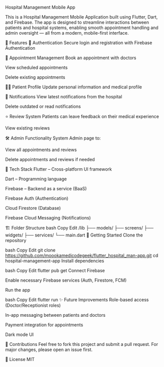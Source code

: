  Hospital Management Mobile App

This is a Hospital Management Mobile Application built using Flutter, Dart, and Firebase. The app is designed to streamline interactions between patients and hospital systems, enabling smooth appointment handling and admin oversight — all from a modern, mobile-first interface.

🚀 Features
🔐 Authentication 
Secure login and registration with Firebase Authentication

📅 Appointment Management
Book an appointment with doctors

View scheduled appointments

Delete existing appointments

🧑‍⚕️ Patient Profile
Update personal information and medical profile

🔔 Notifications
View latest notifications from the hospital

Delete outdated or read notifications

⭐ Review System
Patients can leave feedback on their medical experience

View existing reviews

🛠️ Admin Functionality
System Admin page to:

View all appointments and reviews

Delete appointments and reviews if needed

🧰 Tech Stack
Flutter – Cross-platform UI framework

Dart – Programming language

Firebase – Backend as a service (BaaS)

Firebase Auth (Authentication)

Cloud Firestore (Database)

Firebase Cloud Messaging (Notifications)

🏗️ Folder Structure 
bash
Copy
Edit
/lib
├── models/
├── screens/
├── widgets/
├── services/
└── main.dart
🧪 Getting Started
Clone the repository

bash
Copy
Edit
git clone https://github.com/moookamedicodegeek/flutter_hospital_man-app.git
cd hospital-management-app
Install dependencies

bash
Copy
Edit
flutter pub get
Connect Firebase

Enable necessary Firebase services (Auth, Firestore, FCM)

Run the app

bash
Copy
Edit
flutter run
✨ Future Improvements
Role-based access (Doctor/Receptionist roles)

In-app messaging between patients and doctors

Payment integration for appointments

Dark mode UI

🙌 Contributions
Feel free to fork this project and submit a pull request. For major changes, please open an issue first.

📄 License
MIT
